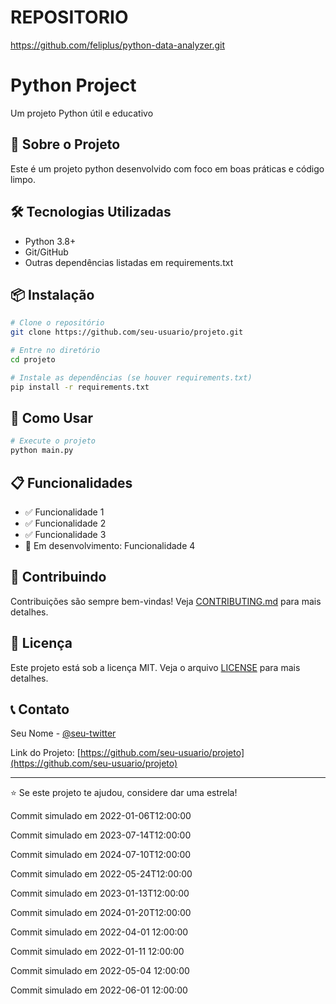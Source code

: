 # REPOSITORIO 

https://github.com/feliplus/python-data-analyzer.git

# Python Project

Um projeto Python útil e educativo

## 🚀 Sobre o Projeto

Este é um projeto python desenvolvido com foco em boas práticas e código limpo.

## 🛠️ Tecnologias Utilizadas

- Python 3.8+
- Git/GitHub
- Outras dependências listadas em requirements.txt

## 📦 Instalação

```bash
# Clone o repositório
git clone https://github.com/seu-usuario/projeto.git

# Entre no diretório
cd projeto

# Instale as dependências (se houver requirements.txt)
pip install -r requirements.txt
```

## 🎯 Como Usar

```bash
# Execute o projeto
python main.py
```

## 📋 Funcionalidades

- ✅ Funcionalidade 1
- ✅ Funcionalidade 2
- ✅ Funcionalidade 3
- 🔄 Em desenvolvimento: Funcionalidade 4

## 🤝 Contribuindo

Contribuições são sempre bem-vindas! Veja [CONTRIBUTING.md](CONTRIBUTING.md) para mais detalhes.

## 📄 Licença

Este projeto está sob a licença MIT. Veja o arquivo [LICENSE](LICENSE) para mais detalhes.

## 📞 Contato

Seu Nome - [@seu-twitter](https://twitter.com/seu-twitter)

Link do Projeto: [https://github.com/seu-usuario/projeto](https://github.com/seu-usuario/projeto)

---

⭐ Se este projeto te ajudou, considere dar uma estrela!

Commit simulado em 2022-01-06T12:00:00

Commit simulado em 2023-07-14T12:00:00

Commit simulado em 2024-07-10T12:00:00

Commit simulado em 2022-05-24T12:00:00

Commit simulado em 2023-01-13T12:00:00

Commit simulado em 2024-01-20T12:00:00

Commit simulado em 2022-04-01 12:00:00

Commit simulado em 2022-01-11 12:00:00

Commit simulado em 2022-05-04 12:00:00

Commit simulado em 2022-06-01 12:00:00

